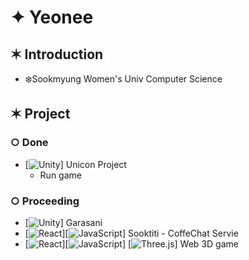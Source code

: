 # ✦ Yeonee

✶ Introduction
------------
* ❄️Sookmyung Women's Univ Computer Science
  
✶ Project
------------
### ○ Done
* [![Unity](https://img.shields.io/badge/Unity-100000?style=for-the-badge&logo=unity&logoColor=white)] Unicon Project
  - Run game 
### ○ Proceeding
* [![Unity](https://img.shields.io/badge/Unity-100000?style=for-the-badge&logo=unity&logoColor=white)] Garasani
* [![React](https://img.shields.io/badge/React-20232A?style=for-the-badge&logo=react&logoColor=61DAFB)][![JavaScript](https://img.shields.io/badge/JavaScript-F7DF1E?style=for-the-badge&logo=JavaScript&logoColor=white)] Sooktiti - CoffeChat Servie
* [![React](https://img.shields.io/badge/React-20232A?style=for-the-badge&logo=react&logoColor=61DAFB)][![JavaScript](https://img.shields.io/badge/JavaScript-F7DF1E?style=for-the-badge&logo=JavaScript&logoColor=white)] [![Three.js](https://img.shields.io/badge/Three.js-0071C5?style=for-the-badge&logo=JavaScript&logoColor=white)] Web 3D game 

<!--
**y-eonee/y-eonee** is a ✨ _special_ ✨ repository because its `README.md` (this file) appears on your GitHub profile.

Here are some ideas to get you started:

- 🔭 I’m currently working on ...
- 🌱 I’m currently learning ...
- 👯 I’m looking to collaborate on ...
- 🤔 I’m looking for help with ...
- 💬 Ask me about ...
- 📫 How to reach me: ...
- 😄 Pronouns: ...
- ⚡ Fun fact: ...
-->

